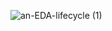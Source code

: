 ![an-EDA-lifecycle (1)](https://github.com/user-attachments/assets/87e9804e-3600-4b2e-97ed-2161351a4c85)

